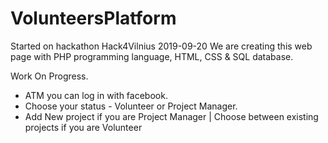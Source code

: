 # VolunteersPlatform
Started on hackathon Hack4Vilnius 2019-09-20
We are creating this web page with PHP programming language, HTML, CSS & SQL database.

Work On Progress.
- ATM you can log in with facebook.
- Choose your status - Volunteer or Project Manager.
- Add New project if you are Project Manager | Choose between existing projects if you are Volunteer
